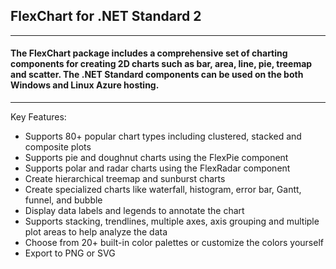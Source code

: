 ## FlexChart for .NET Standard 2
____
#### The FlexChart package includes a comprehensive set of charting components for creating 2D charts such as bar, area, line, pie, treemap and scatter. The .NET Standard components can be used on the both Windows and Linux Azure hosting.
____
Key Features:

- Supports 80+ popular chart types including clustered, stacked and composite plots
- Supports pie and doughnut charts using the FlexPie component
- Supports polar and radar charts using the FlexRadar component
- Create hierarchical treemap and sunburst charts
- Create specialized charts like waterfall, histogram, error bar, Gantt, funnel, and bubble
- Display data labels and legends to annotate the chart
- Supports stacking, trendlines, multiple axes, axis grouping and multiple plot areas to help analyze the data
- Choose from 20+ built-in color palettes or customize the colors yourself
- Export to PNG or SVG
